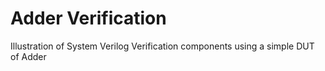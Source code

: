 # Adder Verification

Illustration of System Verilog Verification components using a simple DUT of Adder